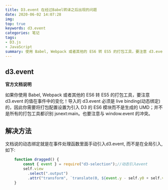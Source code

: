 ```yaml
---
title: D3.event 在经过Babel转译之后出现的问题
date: 2020-06-02 14:07:28
img:
top: true
keywords: d3.event
categories: 笔记
tags: 
- D3.js
- JavaScript
summary: 使用 Babel, Webpack 或者其他的 ES6 转 ES5 的打包工具，要注意 d3.event 的值在事件中的变化！
---
```


## d3.event

**官方文档说明**

如果你使用 Babel, Webpack 或者其他的 ES6 转 ES5 的打包工具，要注意 d3.event 的值在事件中的变化！导入的 d3.event 必须是 live binding(动态绑定) 的，因此你需要将打包配置设置为引入 D3 的 ES6 模块而不是生成的 UMD；并不是所有的打包工具都识别 jsnext:main。也要注意与 window.event 的冲突。

## 解决方法
文档说的动态绑定就是在事件处理函数里面手动引入d3.event, 而不是在全局引入, 如下:
``` javascript
    function dragged() {
        const { event } = require("d3-selection");//动态引入event
        self.view
          .select(".output")
          .attr("transform", `translate(0, ${event.y - self.y0 + self.viewY})`);
    }
```
